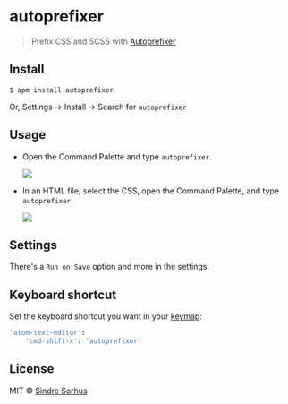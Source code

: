 # autoprefixer

> Prefix CSS and SCSS with [Autoprefixer](https://github.com/postcss/autoprefixer)


## Install

```
$ apm install autoprefixer
```

Or, Settings → Install → Search for `autoprefixer`


## Usage

- Open the Command Palette and type `autoprefixer`.

	![](https://f.cloud.github.com/assets/1223565/2284892/51b999b2-9fce-11e3-9e9d-5e6a9cb4e933.gif)

- In an HTML file, select the CSS, open the Command Palette, and type `autoprefixer`.

	![](https://f.cloud.github.com/assets/1223565/2284893/51e4bd18-9fce-11e3-8b1a-282f664593e9.gif)


## Settings

There's a `Run on Save` option and more in the settings.


## Keyboard shortcut

Set the keyboard shortcut you want in your [keymap](http://flight-manual.atom.io/using-atom/sections/basic-customization/#customizing-keybindings):

```cson
'atom-text-editor':
	'cmd-shift-x': 'autoprefixer'
```


## License

MIT © [Sindre Sorhus](https://sindresorhus.com)
